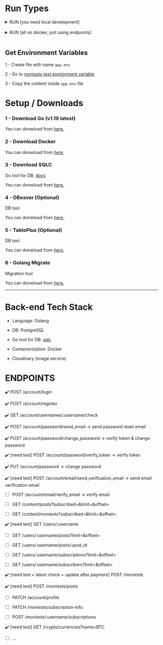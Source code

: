 # Run Types

<details><summary>RUN [you need local development]</summary>

</br>

## 1 - [only once] Run Postgres Container (on Docker)

Make sure `Docker Daemon` is up. (simply run docker).

```bash
make postgres
```

## 2 - [only once] Create DB (do only once)

```bash
make createdb
```

## 3 - [only once/or when needed] Run Migrations

```bash
make migrateup
```

## 4 - [when needed] Generate Go code from Queries

- win:

```bash
docker run --rm -v "%cd%:/src" -w /src kjconroy/sqlc generate
```

- bash

```bash
docker run --rm -v "$(pwd):/src" -w /src kjconroy/sqlc generate
```

## 5 - Run the project

run in live reload mode: (need to install nodemon: `npm install -g nodemon`)

```bash
make run-live
```

OR

run (without live reload):

```bash
make run
```

</details>

</br>

<details><summary>RUN [all on docker, just using endpoints]</summary>
</br>

Make sure Docker is installed on your machine and `Docker Daemon` is up. (simply run docker).

## Run with using make

```bash
make compose
```

`OR if it failed to run the make command, you can run them manually by:`

```bash
docker compose down
docker rmi moniesto-be-api || true
chmod +x wait-for.sh
chmod +x start.sh
docker compose up
```

</details>

</br>

## Get Environment Variables

1 - Create file with name `app.env`

2 - Go to [moniesto test environment variable](https://docs.google.com/document/d/1jgmkveKCvKAi9UTUsUfRwLrHdB65s2XM5ofS3iQVCcM/edit?usp=sharing)

3 - Copy the content inside `app.env` file

# Setup / Downloads

### 1 - Download Go (v1.19 latest)

You can donwload from [here.](https://go.dev/dl)

### 2 - Download Docker

You can donwload from [here.](https://www.docker.com)

### 3 - Download SQLC

Go tool for DB, [docs](https://docs.sqlc.dev/en/stable/)

You can donwload from [here.](https://docs.sqlc.dev/en/latest/overview/install.html)

### 4 - DBeaver (Optional)

DB tool

You can donwload from [here.](https://dbeaver.io/download)

### 5 - TablePlus (Optional)

DB tool

You can donwload from [here.](https://tableplus.com)

### 6 - Golang Migrate

Migration tool

You can donwload from [here.](https://github.com/golang-migrate/migrate/tree/master/cmd/migrate)

---

# Back-end Tech Stack

- Language: Golang

- DB: PostgreSQL

- Go tool for DB: [sqlc](https://docs.sqlc.dev/en/stable/)

- Containerization: Docker

- Cloudinary (image service)

# ENDPOINTS

:heavy_check_mark: POST /account/login

:heavy_check_mark: POST /account/register

:heavy_check_mark: GET /account/usernames/:username/check

:heavy_check_mark: POST /account/password/send_email -> send password reset email

:heavy_check_mark: POST /account/password/change_password -> verify token & change password

:heavy_check_mark: [need test] POST /account/password/verify_token -> verify token

:heavy_check_mark: PUT /account/password -> change password

:heavy_check_mark: [need test] POST /account/email/send_verification_email -> send email verification email

- [ ] POST /account/email/verify_email -> verify email

- [ ] GET /content/posts?subscribed=<subscribed>&limit=<limit>&offset=<offset>

- [ ] GET /content/moniests?subscribed=<subscribed>&limit=<limit>&offset=<offset>

:heavy_check_mark: [need test] GET /users/:username

- [ ] GET /users/:username/posts?limit=<limit>&offset=<offset>

- [ ] GET /users/:username/posts/:post_id

- [ ] GET /users/:username/subscriptions?limit=<limit>&offset=<offset>

- [ ] GET /users/:username/subscribers?limit=<limit>&offset=<offset>

:heavy_check_mark: [need test + latest check + update after payment] POST /moniests

:heavy_check_mark: [need test] POST /moniests/posts

- [ ] PATCH /account/profile

- [ ] PATCH /moniests/subscription-info

- [ ] POST /moniests/:username/subscriptions

:heavy_check_mark: [need test] GET /crypto/currencies?name=BTC

- [ ] ...

